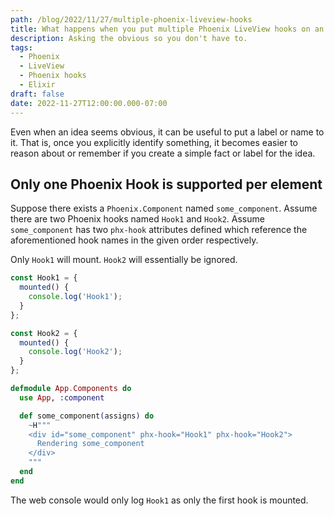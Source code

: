 ```yaml
---
path: /blog/2022/11/27/multiple-phoenix-liveview-hooks
title: What happens when you put multiple Phoenix LiveView hooks on an element?
description: Asking the obvious so you don't have to.
tags:
  - Phoenix
  - LiveView
  - Phoenix hooks
  - Elixir
draft: false
date: 2022-11-27T12:00:00.000-07:00
---
```


Even when an idea seems obvious, it can be useful to put a label or name to it. That is, once you explicitly identify something, it becomes easier to reason about or remember if you create a simple fact or label for the idea.

## Only one Phoenix Hook is supported per element

Suppose there exists a `Phoenix.Component` named `some_component`. Assume there are two Phoenix hooks named `Hook1` and `Hook2`. Assume `some_component` has two `phx-hook` attributes defined which reference the aforementioned hook names in the given order respectively.

Only `Hook1` will mount. `Hook2` will essentially be ignored.

```javascript
const Hook1 = {
  mounted() {
    console.log('Hook1');
  }
};

const Hook2 = {
  mounted() {
    console.log('Hook2');
  }
};
```

```elixir
defmodule App.Components do
  use App, :component

  def some_component(assigns) do
    ~H"""
    <div id="some_component" phx-hook="Hook1" phx-hook="Hook2">
      Rendering some_component
    </div>
    """
  end
end
```

The web console would only log `Hook1` as only the first hook is mounted.
